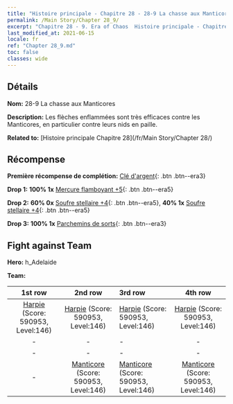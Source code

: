 ```yaml
---
title: "Histoire principale - Chapitre 28 - 28-9 La chasse aux Manticores"
permalink: /Main Story/Chapter 28_9/
excerpt: "Chapitre 28 - 9. Era of Chaos  Histoire principale - Chapitre 28_9. 28-9 La chasse aux Manticores"
last_modified_at: 2021-06-15
locale: fr
ref: "Chapter 28_9.md"
toc: false
classes: wide
---
```


## Détails

 **Nom:** 28-9 La chasse aux Manticores

 **Description:** Les flèches enflammées sont très efficaces contre les Manticores, en particulier contre leurs nids en paille.

 **Related to:** [Histoire principale Chapitre 28](/fr/Main Story/Chapter 28/)

## Récompense

 **Première récompense de complétion:** [Clé d'argent](/ItemsFR/con_693/){: .btn .btn--era3}

 **Drop 1:** **100% 1x** [Mercure flamboyant +5](/ItemsFR/mat_98/){: .btn .btn--era5}

 **Drop 2:** **60% 0x** [Soufre stellaire +4](/ItemsFR/mat_92/){: .btn .btn--era5}, **40% 1x** [Soufre stellaire +4](/ItemsFR/mat_92/){: .btn .btn--era5}

 **Drop 3:** **100% 1x** [Parchemins de sorts](/ItemsFR/con_694/){: .btn .btn--era3}


## Fight against Team
 **Hero:** h_Adelaide

 **Team:**


  | 1st row | 2nd row | 3rd row | 4th row |
  |:----:|:----:|:----|:----:|
  | [Harpie](/fr/units/Harpy/) (Score: 590953, Level:146)  | [Harpie](/fr/units/Harpy/) (Score: 590953, Level:146)  | [Harpie](/fr/units/Harpy/) (Score: 590953, Level:146)  | [Harpie](/fr/units/Harpy/) (Score: 590953, Level:146)  |
  | - | - | - | - |
  | - | - | - | - |
  | - | [Manticore](/fr/units/Manticore/) (Score: 590953, Level:146)  | [Manticore](/fr/units/Manticore/) (Score: 590953, Level:146)  | [Manticore](/fr/units/Manticore/) (Score: 590953, Level:146)  |


